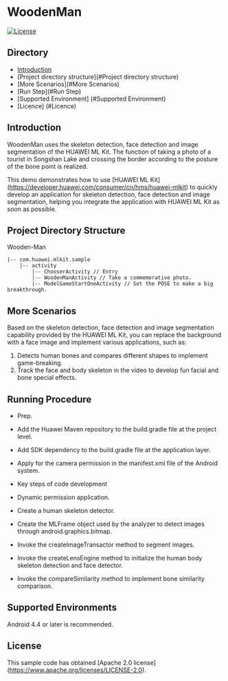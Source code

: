# WoodenMan
[![License](https://img.shields.io/badge/Docs-hmsguides-brightgreen)](https://developer.huawei.com/consumer/cn/doc/development/HMS-Guides/ml-introduction-4)

## Directory

* [Introduction](#Introduction)
* [Project directory structure](#Project directory structure)
* [More Scenarios](#More Scenarios)
* [Run Step](#Run Step)
* [Supported Environment] (#Supported Environment)
* [Licence] (#Licence)


## Introduction
WoodenMan uses the skeleton detection, face detection and image segmentation of the HUAWEI ML Kit. The function of taking a photo of a tourist in Songshan Lake and crossing the border according to the posture of the bone point is realized.

This demo demonstrates how to use [HUAWEI ML Kit] (https://developer.huawei.com/consumer/cn/hms/huawei-mlkit) to quickly develop an application for skeleton detection, face detection and image segmentation, helping you integrate the application with HUAWEI ML Kit as soon as possible.

## Project Directory Structure
Wooden-Man

    |-- com.huawei.mlkit.sample
        |-- activity
            |-- ChooserActivity // Entry
            |-- WoodenManActivity // Take a commemorative photo.
            |-- ModelGameStartOneActivity // Set the POSE to make a big breakthrough.

## More Scenarios
Based on the skeleton detection, face detection and image segmentation capability provided by the HUAWEI ML Kit, you can replace the background with a face image and implement various applications, such as:
1. Detects human bones and compares different shapes to implement game-breaking.
2. Track the face and body skeleton in the video to develop fun facial and bone special effects.

## Running Procedure
- Prep.
- Add the Huawei Maven repository to the build.gradle file at the project level.
- Add SDK dependency to the build.gradle file at the application layer.
- Apply for the camera permission in the manifest.xml file of the Android system.

- Key steps of code development
- Dynamic permission application.
- Create a human skeleton detector.
- Create the MLFrame object used by the analyzer to detect images through android.graphics.bitmap.
- Invoke the createImageTransactor method to segment images.
- Invoke the createLensEngine method to initialize the human body skeleton detection and face detector.
- Invoke the compareSimilarity method to implement bone similarity comparison.

## Supported Environments
Android 4.4 or later is recommended.

## License
This sample code has obtained [Apache 2.0 license] (https://www.apache.org/licenses/LICENSE-2.0).
